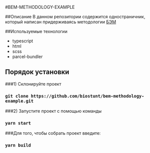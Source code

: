 #BEM-METHODOLOGY-EXAMPLE

##Описание
В данном репозитории содержится одностраничник, который написан придерживаясь методологии [БЭМ](https://ru.bem.info/methodology/)

##Используемые технологии

-   typescript
-   html
-   scss
-   parcel-bundler

## Порядок установки

###1) Склонируйте проект

### `git clone https://github.com/biostunt/bem-methodology-example.git`

###2) Запустите проект с помощью команды

### `yarn start`

###Для того, чтобы собрать проект введите:

### `yarn build`
